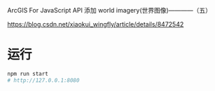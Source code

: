 ArcGIS For JavaScript API 添加 world imagery(世界图像)————（五）

https://blog.csdn.net/xiaokui_wingfly/article/details/8472542

# 运行

```sh
npm run start
# http://127.0.0.1:8080
```
